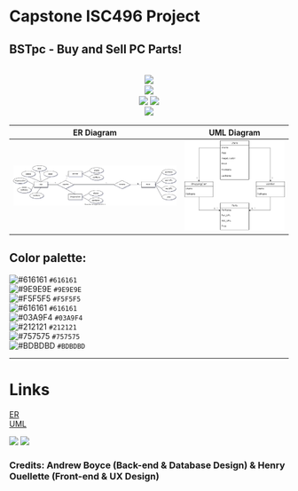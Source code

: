 # Capstone ISC496 Project
## BSTpc - Buy and Sell PC Parts!
<br/>
<div align="center">
<a href="https://github.com/aboyce3/BSTpc-ISC-496-/releases">
<img src = "https://badgen.net/github/release/aboyce3/BSTpc-ISC-496-?cache=300"/></a>
<br/>
<a href="https://github.com/aboyce3/BSTpc-ISC-496-/issues">
<img src = "https://badgen.net/github/issues/aboyce3/BSTpc-ISC-496-?cache=300"/></a>
<br/>
<a href="https://github.com/aboyce3/BSTpc-ISC-496-/commits">
<img src = "https://badgen.net/github/commits/aboyce3/BSTpc-ISC-496-/main?cache=300"/></a>
<a href="https://github.com/aboyce3/BSTpc-ISC-496-/commits">
<img src = "https://badgen.net/github/last-commit/aboyce3/BSTpc-ISC-496-/main?cache=300"/></a>
<br/>
<a href="https://github.com/aboyce3/BSTpc-ISC-496-/graphs/contributors">
<img src = "https://badgen.net/github/contributors/aboyce3/BSTpc-ISC-496-?cache=300"/></a>
</div>

| ER Diagram | UML Diagram |
| ---------- | ----------- |
| ![ER] | ![UML] |

## Color palette:

![#616161](https://via.placeholder.com/15/616161/000000?text=+) `#616161`<br />
![#9E9E9E](https://via.placeholder.com/15/9E9E9E/000000?text=+) `#9E9E9E`<br />
![#F5F5F5](https://via.placeholder.com/15/F5F5F5/000000?text=+) `#F5F5F5`<br />
![#616161](https://via.placeholder.com/15/212121/000000?text=+) `#616161`<br />
![#03A9F4](https://via.placeholder.com/15/03A9F4/000000?text=+) `#03A9F4`<br />
![#212121](https://via.placeholder.com/15/212121/000000?text=+) `#212121`<br />
![#757575](https://via.placeholder.com/15/757575/000000?text=+) `#757575`<br />
![#BDBDBD](https://via.placeholder.com/15/BDBDBD/000000?text=+) `#BDBDBD`<br />
<hr/>

# Links

[ER](https://github.com/aboyce3/BSTpc-ISC-496-/blob/main/Diagrams/ERDiagram.svg)<br/>
[UML](https://github.com/aboyce3/BSTpc-ISC-496-/blob/main/Diagrams/BST_Parts_UML.png)

[UML]: https://github.com/aboyce3/BSTpc-ISC-496-/blob/main/Diagrams/BST_Parts_UML.png
[ER]: https://github.com/aboyce3/BSTpc-ISC-496-/blob/main/Diagrams/ERDiagram.svg

<img src = "https://badgen.net/github/tag/aboyce3/BSTpc-ISC-496-?cache=300"/>
<a href="https://discord.gg/dZCPrPA">
<img src = "https://badgen.net/badge/icon/Join Our Discord?icon=discord&label"></a>

### Credits: Andrew Boyce (Back-end & Database Design) & Henry Ouellette (Front-end & UX Design)